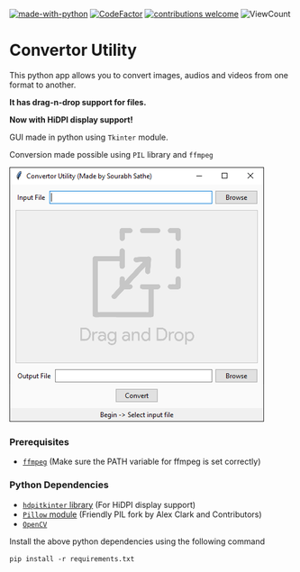 [![made-with-python](https://img.shields.io/static/v1?label=Made%20with&message=Python&logo=python&labelColor=FFD745&color=3475A7)](https://www.python.org/)
[![CodeFactor](https://www.codefactor.io/repository/github/sourhub226/converter-utility-python/badge)](https://www.codefactor.io/repository/github/sourhub226/converter-utility-python)
[![contributions welcome](https://img.shields.io/badge/contributions-welcome-brightgreen.svg?style=flat)](https://github.com/sourhub226/converter-utility-python/issues)
![ViewCount](https://views.whatilearened.today/views/github/sourhub226/converter-utility-python.svg)

# Convertor Utility
This python app allows you to convert images, audios and videos from one format to another.

**It has drag-n-drop support for files.**

**Now with HiDPI display support!**

GUI made in python using `Tkinter` module.

Conversion made possible using `PIL` library and `ffmpeg`


![GUI](preview.PNG)


### Prerequisites 
* [`ffmpeg`](https://ffmpeg.org/download.html) (Make sure the PATH variable for ffmpeg is set correctly)


### Python Dependencies
* [`hdpitkinter` library](https://pypi.org/project/hdpitkinter/) (For HiDPI display support)
* [`Pillow` module](https://pypi.org/project/Pillow/) (Friendly PIL fork by Alex Clark and Contributors)
* [`OpenCV`](https://pypi.org/project/opencv-python/)


Install the above python dependencies using the following command

    pip install -r requirements.txt
